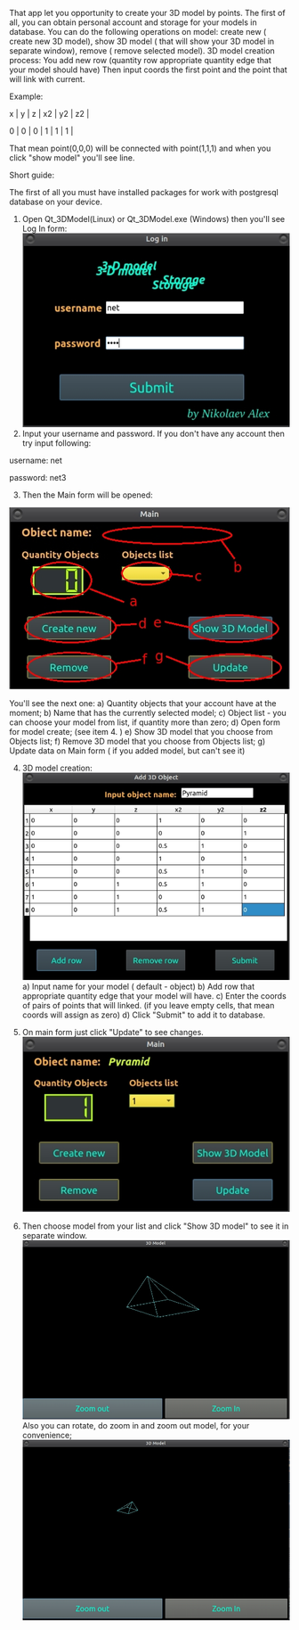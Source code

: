 That app let you opportunity to create your 3D model by points. The first of all, you can obtain personal account and storage for your models in database. You can do the following operations on model: create new ( create new 3D model), show 3D model ( that will show your 3D model in separate window), remove ( remove selected model). 
3D model creation process:
You add new row (quantity row appropriate quantity edge that your model should have)
Then input coords the first point and the point that will link with current.

Example:

x	|	y	|	z	|	x2	|	y2	|	z2	|

0	|	0	|	0	|	1 	|	1	  |	1	  |

That mean point(0,0,0) will be connected with point(1,1,1) and when you click "show model" you'll see line.


Short guide:

The first of all you must have installed packages for work with postgresql database on your device.
1. Open Qt_3DModel(Linux) or Qt_3DModel.exe (Windows) then you'll see Log In form:
![Log_In_Form](https://github.com/TonyEastwood/Qt_3dMode_Storage/blob/master/img/1.jpg)
2. Input your username and password. If you don't have any account then try input following:

username: net

password: net3

3. Then the Main form will be opened:

![Main_Form](https://github.com/TonyEastwood/Qt_3dMode_Storage/blob/master/img/2.jpg)

You'll see the next one:
a) Quantity objects that your account have at the moment;
b) Name that has the currently selected model;
c) Object list - you can choose your model from list, if quantity more than zero;
d) Open form for model create;	(see item 4. )
e) Show 3D model that you choose from Objects list;
f) Remove 3D model that you choose from Objects list;
g) Update data on Main form ( if you added model, but can't see it)

4. 3D model creation:
![Form_Create](https://github.com/TonyEastwood/Qt_3dMode_Storage/blob/master/img/3.jpg)
a) Input name for your model ( default - object)
b) Add row that appropriate quantity edge that your model will have.
c) Enter the coords of pairs of points that will linked.
(if you leave empty cells, that mean coords will assign as zero)
d) Click "Submit" to add it to database.

5. On main form just click "Update" to see changes.
![Form_Update](https://github.com/TonyEastwood/Qt_3dMode_Storage/blob/master/img/4.jpg)
6. Then choose model from your list and click "Show 3D model" to see it in separate window.
![Show_Model](https://github.com/TonyEastwood/Qt_3dMode_Storage/blob/master/img/5.jpg)
Also you can rotate, do zoom in and zoom out model, for your convenience;
![Zoom_Out](https://github.com/TonyEastwood/Qt_3dMode_Storage/blob/master/img/6.jpg)




